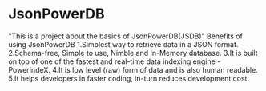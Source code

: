 # JsonPowerDB
"This is a project about the basics of  JsonPowerDB(JSDB)"
Benefits of using JsonPowerDB
1.Simplest way to retrieve data in a JSON format.
2.Schema-free, Simple to use, Nimble and In-Memory database.
3.It is built on top of one of the fastest and real-time data indexing engine - PowerIndeX.
4.It is low level (raw) form of data and is also human readable.
5.It helps developers in faster coding, in-turn reduces development cost.
